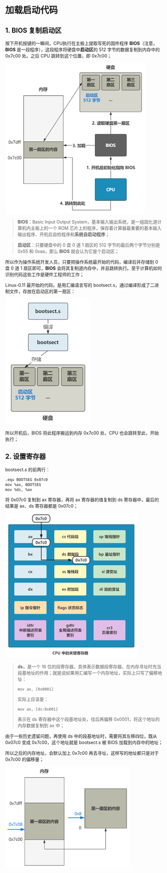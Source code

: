 # 加载启动代码

## 1. BIOS 复制启动区

按下开机按键的一瞬间，CPU执行在主板上提取写死的固件程序 **BIOS**（注意，**BIOS** 是一段程序），这段程序将硬盘中**启动区**的 512 字节的数据复制到内存中的 0x7c00 处。之后 CPU 跳转到这个位置，即 0x7c00；

<img src="./pics/1-最开始的两行代码.assets/640 (2).png" alt="640 (2)" style="zoom: 67%;" />

> **BIOS**：Basic Input Output System，基本输入输出系统，是一组固化道计算机内主板上的一个 ROM 芯片上的程序，保存着计算器最重要的基本输入输出程序、开机后自检程序和**系统自启动程序**；

> **启动区**：只要硬盘中的 0 盘 0 道 1 扇区的 512 字节的最后两个字节分别是 0x55 和 0xaa，那么 **BIOS** 就会认为它是个启动区；

所以作为操作系统开发人员，只要把操作系统最开始的代码，编译后并存储到 0 盘 0 道 1 扇区即可，**BIOS** 会将其复制道内存中，并且跳转执行。至于计算机如何识别代码这些工作是硬件工程师的工作；

Linux-0.11 最开始的代码，是用汇编语言写的 bootsect.s，通过编译形成了二进制文件，存放在启动区的第一扇区：

<img src="./pics/1-最开始的两行代码.assets/640 (1).png" alt="640 (1)" style="zoom:80%;" />

所以开机后，BIOS 将此程序搬运到内存 0x7c00 处，CPU 也会跳转至此，开始执行；



## 2. 设置寄存器

bootsect.s 的前两行：

````assembly
.equ BOOTSEG 0x07c0
mov %ax, BOOTSEG
mov %ds, %ax
````

将 0x07c0 复制到 ax 寄存器，再将 ax 寄存器的值复制到 ds 寄存器中，最后的结果是 ax、ds 寄存器都是 0x07c0；

<img src="./pics/1-最开始的两行代码.assets/640-16606132390681.png" alt="640" style="zoom:67%;" />

> **ds**，是一个 16 位的段寄存器，具体表示数据段寄存器，在内存寻址时充当段基地址的作用；就是说如果用汇编写一个内存地址，实际上只写了偏移地址：
>
> ````assembly
> mov ax, [0x0001]
> ````
>
> 实际上应该是：
>
> ````assembly
> mov ax, [ds:0x001]
> ````
>
> 表示在 ds 寄存器中这个段基地址处，往后再偏移 0x0001，将这个地址的内存数据复制到 ax 中；

由于一些历史遗留问题，再使用 ds 中的段基地址时，需要将其左移四位，既从 0x07c0 变成 0x7c00，这个地址就是 bootsect.s 被 BIOS 加载到内存中的地址；

所以之后的内存地址，会默认加上 0x7c00 再去寻址，这样写的地址都只是对于 0x7c00 的偏移量；

<img src="./pics/1-最开始的两行代码.assets/640.png" alt="640" style="zoom:67%;" />